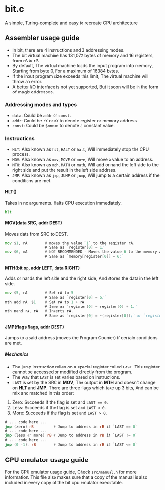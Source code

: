 # bit.c
A simple, Turing-complete and easy to recreate CPU architecture.

## Assembler usage guide
- In bit, there are 4 instructions and 3 addressing modes. 
- The bit virtual machine has 131,072 bytes of memory and 16 registers, from rA to rP.
- By default, The virtual machine loads the input program into memory, Starting from byte 0, For a maximum of 16384 bytes.
- If the input program size exceeds this limit, The virtual machine will throw an error.
- A better I/O interface is not yet supported, But it soon will be in the form of magic addresses.

### Addressing modes and types
- `data`: Could be `addr` or `const`.
- `addr`: Could be `rX` or `mX` to denote register or memory address.
- `const`: Could be `$nnnnn` to denote a constant value.

### Instructions
- `HLT`: Also known as `hlt`, `HALT` or `halt`, Will immediately stop the CPU process.
- `MOV`: Also known as `mov`, `MOVE` or `move`, Will move a value to an address.
- `MTH`: Also known as `mth`, `MATH` or `math`, Will add or nand the left side to the right side and put the result in the left side address.
- `JMP`: Also known as `jmp`, `JUMP` or `jump`, Will jump to a certain address if the conditions are met.

#### HLT()
Takes in no arguments. Halts CPU execution immediately.
```asm
hlt
```

#### MOV(data SRC, addr DEST)
Moves data from SRC to DEST.
```asm
mov $1, rA        # moves the value `1` to the register rA.
                  # Same as `register[0] = 1;`
mov $6, mA        # NOT RECOMMENDED - Moves the value 6 to the memory address pointed to by rA.
                  # Same as `memory[register[0]] = 6;`
```

#### MTH(bit op, addr LEFT, data RIGHT)
Adds or nands the left side and the right side, And stores the data in the left side.
```asm
mov $5, rA        # Set rA to 5
                  # Same as `register[0] = 5;`
mth add rA, $1    # Set rA to 1 + rA
                  # Same as `register[0] = register[0] + 1;`
mth nand rA, rA   # Inverts rA.
                  # Same as `register[0] = ~(register[0]);` or `register[0] = ~(register[0] & register[0]);`
```

#### JMP(__flags__ flags, addr DEST)
Jumps to a said address (moves the Program Counter) if certain conditions are met.

##### Mechanics
- The jump instruction relies on a special register called `LAST`. This register cannot be accessed or modified directly from the program.
- The way that `LAST` is set varies based on instructions.
- `LAST` is set by the SRC in **MOV**, The output in **MTH** and doesn't change on **HLT** and **JMP**.
There are three flags which take up 3 bits, And can be mix and matched in this order:
1. Zero: Succeeds if the flag is set and `LAST == 0`.
2. Less: Succeeds if the flag is set and `LAST < 0`.
2. More: Succeeds if the flag is set and `LAST > 0`.
```asm
# ... code here ...
jmp (zero) rB         # Jump to address in rB if `LAST == 0`
# ... code here ...
jmp (less or more) rB # Jump to address in rB if `LAST != 0`
# ... code here ...
jmp (0 -1), rB        # Jump to address in rB if `LAST <= 0`
```

## CPU emulator usage guide
For the CPU emulator usage guide, Check `src/manual.h` for more information. This file also makes sure that a copy of the manual is also included in every copy of the bit cpu emulator executable.